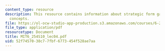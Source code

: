 ```yaml
---
content_type: resource
description: This resource contains information about strategic form games - solution
  concepts.
file: https://ol-ocw-studio-app-production.s3.amazonaws.com/courses/6-254-game-theory-with-engineering-applications-spring-2010/52f7457038c77fbf6773454f528ae7aa_MIT6_254S10_lec04.pdf
file_type: application/pdf
resourcetype: Document
title: MIT6_254S10_lec04.pdf
uid: 52f74570-38c7-7fbf-6773-454f528ae7aa
---
```

